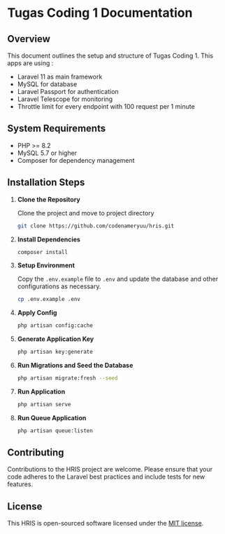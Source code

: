 # Tugas Coding 1 Documentation

## Overview
This document outlines the setup and structure of Tugas Coding 1. This apps are using :
- Laravel 11 as main framework
- MySQL for database
- Laravel Passport for authentication
- Laravel Telescope for monitoring
- Throttle limit for every endpoint with 100 request per 1 minute

## System Requirements
- PHP >= 8.2
- MySQL 5.7 or higher
- Composer for dependency management

## Installation Steps

1. **Clone the Repository**

   Clone the project and move to project directory
   ```bash
   git clone https://github.com/codenameryuu/hris.git
   ```

2. **Install Dependencies**
   ```bash
   composer install
   ```

3. **Setup Environment**
   
   Copy the `.env.example` file to `.env` and update the database and other configurations as necessary.
   ```bash
   cp .env.example .env
   ```

4. **Apply Config**
   ```bash
   php artisan config:cache
   ```

5. **Generate Application Key**
   ```bash
   php artisan key:generate
   ```

6. **Run Migrations and Seed the Database**
   ```bash
   php artisan migrate:fresh --seed
   ```

7. **Run Application**
   ```bash
   php artisan serve
   ```

8. **Run Queue Application**
   ```bash
   php artisan queue:listen
   ```

## Contributing
Contributions to the HRIS project are welcome. Please ensure that your code adheres to the Laravel best practices and include tests for new features.

## License
This HRIS is open-sourced software licensed under the [MIT license](https://opensource.org/licenses/MIT).
